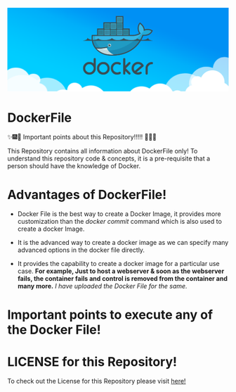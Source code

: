 ![Docker](Images/docker_image.png)


# DockerFile

:sparkles::fireworks::tada: Important points about this Repository!!!!! :tada::fireworks::sparkles:

This Repository contains all information about DockerFile only! To understand this repository code & concepts, it is a pre-requisite that a person should have the knowledge of Docker.

# Advantages of DockerFile!

* Docker File is the best way to create a Docker Image, it provides more customization than the <i>docker commit</i> command which is also used to create a docker Image.

* It is the advanced way to create a docker image as we can specify many advanced options in the docker file directly.

* It provides the capability to create a docker image for a particular use case. **For example, Just to host a webserver & soon as the webserver fails, the container fails and control is removed from the container and many more.** <i> I have uploaded the Docker File for the same. </i>

# Important points to execute any of the Docker File!



# LICENSE for this Repository!
To check out the License for this Repository please visit [here!](https://github.com/HarshitDawar55/DockerFile/blob/master/LICENSE)
